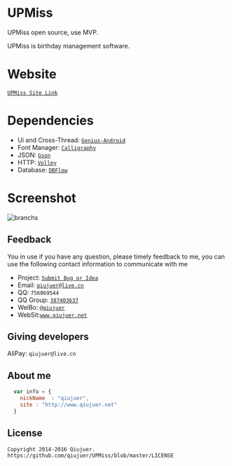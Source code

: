 # UPMiss
UPMiss open source, use MVP.

UPMiss is birthday management software.


# Website
[`UPMiss Site Link`](http://www.qiujuer.net/works/Show/9)


# Dependencies

* Ui and Cross-Thread: [`Genius-Android`](https://github.com/qiujuer/Genius-Android)
* Font Manager: [`Calligraphy`](https://github.com/chrisjenx/Calligraphy)
* JSON: [`Gson`](https://github.com/google/gson)
* HTTP: [`Volley`](https://github.com/mcxiaoke/android-volley)
* Database: [`DBFlow`](https://github.com/Raizlabs/DBFlow)


# Screenshot
![branchs](https://raw.githubusercontent.com/qiujuer/Genius-Android/master/caprice/release/branchs.png)


## Feedback

You in use if you have any question, please timely feedback to me, you can use the following contact information to communicate with me

* Project: [`Submit Bug or Idea`](https://github.com/qiujuer/UPMiss/issues)
* Email: [`qiujuer@live.cn`](mailto:qiujuer@live.cn)
* QQ: `756069544`
* QQ Group: [`387403637`](http://shang.qq.com/wpa/qunwpa?idkey=3f1ed8e41ed84b07775ca593032c5d956fbd8c3320ce94817bace00549d58a8f)
* WeiBo: [`@qiujuer`](http://weibo.com/qiujuer)
* WebSit:[`www.qiujuer.net`](http://www.qiujuer.net)


## Giving developers

AliPay: `qiujuer@live.cn`



## About me

```javascript
  var info = {
    nickName  : "qiujuer",
    site : "http://www.qiujuer.net"
  }
```



License
--------

    Copyright 2014-2016 Qiujuer.
    https://github.com/qiujuer/UPMiss/blob/master/LICENSE
